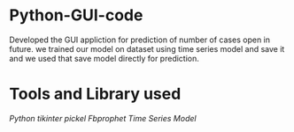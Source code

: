 # Python-GUI-code
Developed the GUI appliction for prediction of number of cases open in future.
we trained our model on dataset using time series model and save it and we used that save model directly for prediction.

# Tools and Library used
*Python* 
*tikinter*
*pickel*
*Fbprophet Time Series Model*
 
